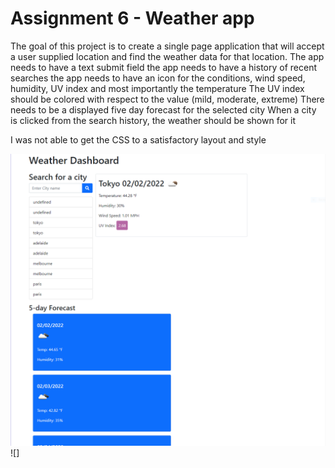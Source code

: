 # Assignment 6 - Weather app
The goal of this project is to create a single page application that will accept a user supplied location and find the weather data for that location.
The app needs to have a text submit field
the app needs to have a history of recent searches
the app needs to have an icon for the conditions, wind speed, humidity, UV index and most importantly the temperature
The UV index should be colored with respect to the value (mild, moderate, extreme)
There needs to be a displayed five day forecast for the selected city
When a city is clicked from the search history, the weather should be shown for it

I  was not  able to get the CSS to a satisfactory layout and style

![Screenshot](assets/screenshot.png "I wish it looked good")![]